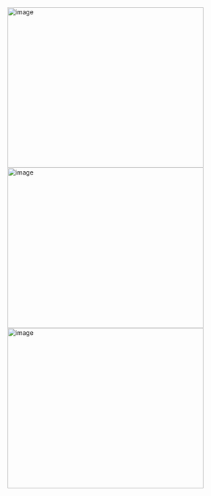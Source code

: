 <img width="440" height="360" alt="image" src="https://github.com/user-attachments/assets/248d814e-ffbf-4d0c-8ecb-8483c6ab9183" />

<img width="440" height="360" alt="image" src="https://github.com/user-attachments/assets/5d303735-2718-47c4-9f56-920443c67c81" />

<img width="440" height="360" alt="image" src="https://github.com/user-attachments/assets/0ee8c292-c4ce-4aaa-b747-ec464f8bfb38" />
